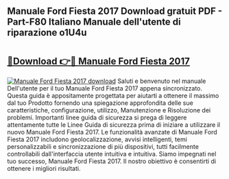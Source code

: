 ## Manuale Ford Fiesta 2017 Download gratuit PDF - Part-F80 Italiano Manuale dell'utente di riparazione o1U4u

# <h2><a href="http://dfbqoz.blite.top/?on=Manuale+Ford+Fiesta+2017">🔗Download 👉🔴 Manuale Ford Fiesta 2017</a></h2>

[![Manuale Ford Fiesta 2017 download](https://i.imgur.com/lujVjoI.png)](http://dfbqoz.blite.top/?on=Manuale+Ford+Fiesta+2017)
Saluti e benvenuto nel manuale Dell'utente per il tuo Manuale Ford Fiesta 2017 appena sincronizzato. Questa guida è appositamente progettata per aiutarti a ottenere il massimo dal tuo Prodotto fornendo una spiegazione approfondita delle sue caratteristiche, configurazione, utilizzo, Manutenzione e Risoluzione dei problemi. Importanti linee guida di sicurezza si prega di leggere attentamente tutte le Linee Guida di sicurezza prima di iniziare a utilizzare il nuovo Manuale Ford Fiesta 2017. Le funzionalità avanzate di Manuale Ford Fiesta 2017 includono geolocalizzazione, avvisi intelligenti, temi personalizzabili e sincronizzazione di più dispositivi, tutti facilmente controllabili dall'interfaccia utente intuitiva e intuitiva. Siamo impegnati nel tuo successo, Manuale Ford Fiesta 2017. Il nostro obiettivo è consentirti di ottenere i migliori risultati.
